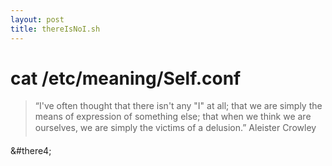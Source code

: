 ```yaml
---
layout: post
title: thereIsNoI.sh
---
```


# cat /etc/meaning/Self.conf

>“I've often thought that there isn't any "I" at all;
>that we are simply the means of expression of something else; 
>that when we think we are ourselves, 
>we are simply the victims of a delusion.”
>&#151;Aleister Crowley

&#there4;